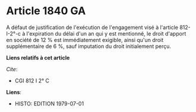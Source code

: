 # Article 1840 GA

A défaut de justification de l'exécution de l'engagement visé à l'article 812-I-2°-c à l'expiration du délai d'un an qui y
est mentionné, le droit d'apport en société de 12 % est immédiatement exigible, ainsi qu'un droit supplémentaire de 6 %, sauf
imputation du droit initialement perçu.

**Liens relatifs à cet article**

_Cite_:

  - CGI 812 I 2° C

**Liens**:

  - HISTO: EDITION 1979-07-01
